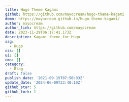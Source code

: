```yaml
---
title: Hugo Theme Kagami
github: https://github.com/mayocream/hugo-theme-kagami
demo: https://mayocream.github.io/hugo-theme-kagami/
author: mayocream
author_link: https://github.com/mayocream
date: 2023-11-29T06:17:41.173Z
description: Kagami theme for Hugo
ssg:
  - Hugo
css: []
ui: []
cms: []
category:
  - Blog
draft: false
publish_date: '2021-09-19T07:50:03Z'
update_date: '2024-06-09T23:40:10Z'
github_star: 5
github_fork: 1
---
```


